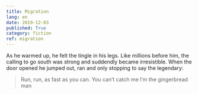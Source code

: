 ```yaml
---
title: Migration
lang: en
date: 2019-12-03
published: True
category: fiction
ref: migration
--- 
```


As he warmed up, he felt the tingle in his legs. Like millions before him, the calling to go south was strong and suddendly became irresistible.
When the door opened he jumped out, ran and only stopping to say the legendary:

> Run, run, as fast as you can. You can’t catch me I’m the gingerbread man